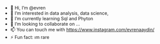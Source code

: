 - 👋 Hi, I’m @evren
- 👀 I’m interested in data analysis, data science, 
- 🌱 I’m currently learning Sql and Phyton
- 💞️ I’m looking to collaborate on ...
- 📫 You can touch me with https://www.instagram.com/evrenaaydin/
- ⚡ Fun fact: ım rare
